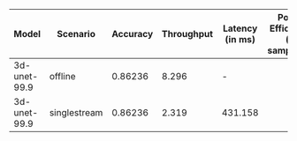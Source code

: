 | Model        | Scenario     |   Accuracy |   Throughput | Latency (in ms)   | Power Efficiency (in samples/J)   | TEST01   | TEST05   |
|--------------|--------------|------------|--------------|-------------------|-----------------------------------|----------|----------|
| 3d-unet-99.9 | offline      |    0.86236 |        8.296 | -                 |                                   | passed   | passed   |
| 3d-unet-99.9 | singlestream |    0.86236 |        2.319 | 431.158           |                                   | passed   | passed   |